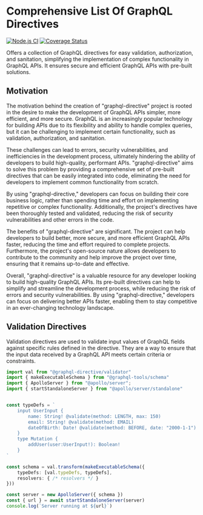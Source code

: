 # Comprehensive List Of GraphQL Directives
[![Node.js CI](https://github.com/ktutnik/graphql-directive/actions/workflows/test.yml/badge.svg)](https://github.com/ktutnik/graphql-directive/actions/workflows/test.yml)
[![Coverage Status](https://coveralls.io/repos/github/ktutnik/graphql-directive/badge.svg)](https://coveralls.io/github/ktutnik/graphql-directive)

Offers a collection of GraphQL directives for easy validation, authorization, and sanitation, simplifying the implementation of complex functionality in GraphQL APIs. It ensures secure and efficient GraphQL APIs with pre-built solutions.

## Motivation 
The motivation behind the creation of "graphql-directive" project is rooted in the desire to make the development of GraphQL APIs simpler, more efficient, and more secure. GraphQL is an increasingly popular technology for building APIs due to its flexibility and ability to handle complex queries, but it can be challenging to implement certain functionality, such as validation, authorization, and sanitation.

These challenges can lead to errors, security vulnerabilities, and inefficiencies in the development process, ultimately hindering the ability of developers to build high-quality, performant APIs. "graphql-directive" aims to solve this problem by providing a comprehensive set of pre-built directives that can be easily integrated into code, eliminating the need for developers to implement common functionality from scratch.

By using "graphql-directive," developers can focus on building their core business logic, rather than spending time and effort on implementing repetitive or complex functionality. Additionally, the project's directives have been thoroughly tested and validated, reducing the risk of security vulnerabilities and other errors in the code.

The benefits of "graphql-directive" are significant. The project can help developers to build better, more secure, and more efficient GraphQL APIs faster, reducing the time and effort required to complete projects. Furthermore, the project's open-source nature allows developers to contribute to the community and help improve the project over time, ensuring that it remains up-to-date and effective.

Overall, "graphql-directive" is a valuable resource for any developer looking to build high-quality GraphQL APIs. Its pre-built directives can help to simplify and streamline the development process, while reducing the risk of errors and security vulnerabilities. By using "graphql-directive," developers can focus on delivering better APIs faster, enabling them to stay competitive in an ever-changing technology landscape.

## Validation Directives 
Validation directives are used to validate input values of GraphQL fields against specific rules defined in the directive. They are a way to ensure that the input data received by a GraphQL API meets certain criteria or constraints.

```TypeScript 
import val from "@graphql-directive/validator"
import { makeExecutableSchema } from "@graphql-tools/schema"
import { ApolloServer } from "@apollo/server";
import { startStandaloneServer } from "@apollo/server/standalone"


const typeDefs = `
    input UserInput {
        name: String! @validate(method: LENGTH, max: 150)
        email: String! @validate(method: EMAIL)
        dateOfBirth: Date! @validate(method: BEFORE, date: "2000-1-1")
    }
    type Mutation { 
        addUser(user:UserInput!): Boolean!
    }
`

const schema = val.transform(makeExecutableSchema({
    typeDefs: [val.typeDefs, typeDefs],
    resolvers: { /* resolvers */ }
}))

const server = new ApolloServer({ schema })
const { url } = await startStandaloneServer(server)
console.log(`Server running at ${url}`)
```